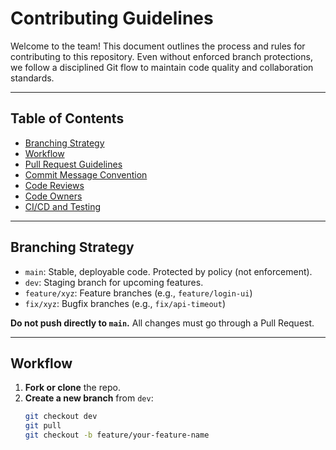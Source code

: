 # Contributing Guidelines

Welcome to the team! This document outlines the process and rules for contributing to this repository. Even without enforced branch protections, we follow a disciplined Git flow to maintain code quality and collaboration standards.

---

## Table of Contents
- [Branching Strategy](#branching-strategy)
- [Workflow](#workflow)
- [Pull Request Guidelines](#pull-request-guidelines)
- [Commit Message Convention](#commit-message-convention)
- [Code Reviews](#code-reviews)
- [Code Owners](#code-owners)
- [CI/CD and Testing](#cicd-and-testing)

---

## Branching Strategy

- `main`: Stable, deployable code. Protected by policy (not enforcement).
- `dev`: Staging branch for upcoming features.
- `feature/xyz`: Feature branches (e.g., `feature/login-ui`)
- `fix/xyz`: Bugfix branches (e.g., `fix/api-timeout`)

**Do not push directly to `main`.** All changes must go through a Pull Request.

---

## Workflow

1. **Fork or clone** the repo.
2. **Create a new branch** from `dev`:
   ```bash
   git checkout dev
   git pull
   git checkout -b feature/your-feature-name

